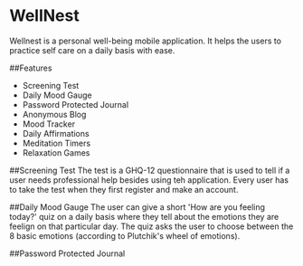 # WellNest
Wellnest is a personal well-being mobile application. It helps the users to practice self care on a daily basis with ease.

##Features
- Screening Test
- Daily Mood Gauge
- Password Protected Journal
- Anonymous Blog
- Mood Tracker
- Daily Affirmations
- Meditation Timers
- Relaxation Games

##Screening Test
The test is a GHQ-12 questionnaire that is used to tell if a user needs professional help besides using teh application. Every user has to take the test when they first register and make an account.

##Daily Mood Gauge
The user can give a short 'How are you feeling today?' quiz on a daily basis where they tell about the emotions they are feelign on that particular day. The quiz asks the user to choose between the 8 basic emotions (according to Plutchik's wheel of emotions).

##Password Protected Journal
